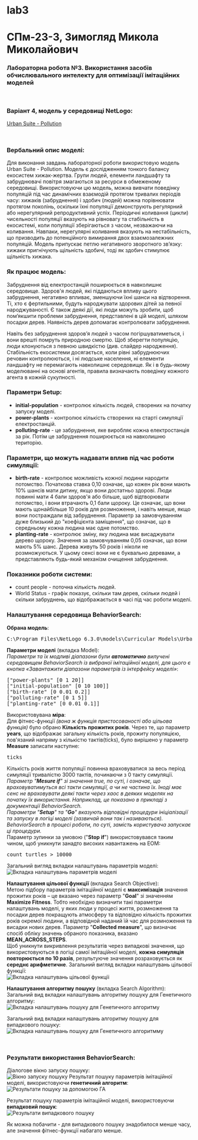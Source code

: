 # lab3
# СПм-23-3, Зимогляд Микола Миколайович
### Лабораторна робота №**3**. Використання засобів обчислювального интелекту для оптимізації імітаційних моделей

<br>

### Варіант 4, модель у середовищі NetLogo:
[Urban Suite - Pollution](http://www.netlogoweb.org/launch#http://www.netlogoweb.org/assets/modelslib/Curricular%20Models/Urban%20Suite/Urban%20Suite%20-%20Pollution.nlogo)

<br>

### Вербальний опис моделі:
Для виконання завдань лабораторної роботи використовую модель Urban Suite - Pollution. Модель є дослідженням тонкого балансу екосистем хижак-жертва. Групи людей, елементи ландшафту та забруднювачі повітря змагаються за ресурси в обмеженому середовищі. 
Використовуючи цю модель, можна вивчати поведінку популяцій під час динамічних взаємодій протягом тривалих періодів часу: хижаків (забруднення) і здобич (людей) можна порівнювати протягом поколінь, оскільки їхні популяції демонструють регулярний або нерегулярний репродуктивний успіх. Періодичні коливання (цикли) чисельності популяції вказують на рівновагу та стабільність в екосистемі, коли популяції зберігаються з часом, незважаючи на коливання. Навпаки, нерегулярні коливання вказують на нестабільність, що призводить до потенційного вимирання двох взаємозалежних популяцій. Модель припускає петлю негативного зворотного зв’язку: хижаки пригнічують щільність здобичі, тоді як здобич стимулює щільність хижака.
### Як працює модель:
Забруднення від електростанцій поширюється в навколишнє середовище. Здоров'я людей, які піддаються впливу цього забруднення, негативно впливає, зменшуючи їхні шанси на відтворення. Ті, хто є фертильними, будуть народжувати здорових дітей за певної народжуваності. Є також деякі дії, які люди можуть зробити, щоб пом’якшити проблеми забруднення, представлені в цій моделі, шляхом посадки дерев. Наявність дерев допомагає контролювати забруднення.

Навіть без забруднення здоров’я людей з часом погіршуватиметься, і вони врешті помруть природною смертю. Щоб зберегти популяцію, люди клонуються з певною швидкістю (див. слайдер народження). Стабільність екосистеми досягається, коли рівні забруднюючих речовин контролюються, і ні людське населення, ні елементи ландшафту не перемагають навколишнє середовище. Як і в будь-якому моделюванні на основі агентів, правила визначають поведінку кожного агента в кожній сукупності.

### Параметри Setup:
- **initial-population** - контролює кількість людей, створених на початку запуску моделі.
- **power-plants** - контролює кількість створених на старті симуляції електростанцій.
- **polluting-rate** - це забруднення, яке виробляє кожна електростанція за рік. Потім це забруднення поширюється на навколишню територію.

### Параметри, що можуть надавати вплив під час роботи симуляції:
- **birth-rate** - контролює можливість кожної людини народити потомство. Початкова ставка 0,10 означає, що кожен рік вони мають 10% шансів мати дитину, якщо вони достатньо здорові. Люди повинні мати 4 бали здоров'я або більше, щоб відтворювати потомство, і вони втрачають 0,1 бали щороку. Це означає, що вони мають щонайбільше 10 років для розмноження, і навіть менше, якщо вони постраждали від забруднення. Параметр за замовчуванням дуже близький до "коефіцієнта заміщення", що означає, що в середньому кожна людина має одне потомство.
- **planting-rate** - контролює зміну, яку людина має висаджувати дерево щороку. Значення за замовчуванням 0,05 означає, що вони мають 5% шанс. Дерева живуть 50 років і ніколи не розмножуються. У цьому сенсі вони не є буквально деревами, а представляють будь-який механізм очищення забруднення.

### Показники роботи системи:
- count people - поточна кількість людей.
- World Status - графік показує, скільки там дерев, скільки людей і скільки забруднень, що відображається в часі під час роботи моделі.


### Налаштування середовища BehaviorSearch:

**Обрана модель**:
<pre>
C:\Program Files\NetLogo 6.3.0\models\Curricular Models\Urban Suite\Urban Suite - Pollution.nlogo
</pre>
**Параметри моделі** (вкладка Model):  
*Параметри та їх модливі діапазони були **автоматично** вилучені середовищем BehaviorSearch із вибраної імітаційної моделі, для цього є кнопка «Завантажити діапазони параметрів із інтерфейсу моделі»*:
<pre>
["power-plants" [0 1 20]]
["initial-population" [0 10 100]]
["birth-rate" [0 0.01 0.2]]
["polluting-rate" [0 1 5]]
["planting-rate" [0 0.01 0.1]]
</pre>
Використовувана **міра**:  
Для фітнес-функції *(вона ж функція пристосованості або цільова функція)* було обрано **Кількість прожитих років**. Через те, що параметр **years**, що відображає загальну кількість років, прожиту популяцією, пов'язаний напряму з кількістю тактів(ticks), було вирішено у параметр **Measure** записати наступне:
<pre>
ticks
</pre>
Кількість років життя популяції повинна враховуватися за весь період симуляції тривалістю 3000 тактів, починаючи з 0 такту симуляції.  
*Параметр "**Mesure if**" зі значення true, по суті, і означає, що враховуватимуться всі такти симуляції, а чи не частина їх. Іноді має сенс не враховувати деякі такти через хаос в деяких моделях на початку їх використання. Наприклад, це показано в прикладі з документації BehaviorSearch.  
Параметри "**Setup**" та "**Go**" вказують відповідні процедури ініціалізації та запуску в логіці моделі (зазвичай вони так і називаються). BehaviorSearch в процесі роботи, по суті, замість користувача запускає ці процедури.*  
Параметр зупинки за умовою ("**Stop if**") використовувався таким чином, щоб уникнути занадто високих навантажень на ЕОМ:
<pre>
count turtles > 10000
</pre>
Загальний вигляд вкладки налаштувань параметрів моделі:  
![Вкладка налаштувань параметрів моделі](example-parameters.png)

**Налаштування цільової функції** (вкладка Search Objective):  
Метою підбору параметрів імітаційної моделі є **максимізація** значення прожитих років – це вказано через параметр "**Goal**" зі значенням **Maximize Fitness**. Тобто необхідно визначити такі параметри налаштувань моделі, у яких люди у процесі життя, розмноження та посадки дерев покращують атмосферу та відповідно кількість прожитих років окремої людини, а відповідной наданий їй час для розмноження та висадки нових дерев. Параметр "**Collected measure**", що визначає спосіб обліку значень обраного показника, вказано **MEAN_ACROSS_STEPS**.  
Щоб уникнути викривлення результатів через випадкові значення, що використовуються в логіці самої імітаційної моделі, **кожна симуляція повторюється по 10 разів**, результуюче значення розраховується як **середнє арифметичне**. 
Загальний вигляд вкладки налаштувань цільової функції:  
![Вкладка налаштувань цільової функції](example-objective.png)

**Налаштування алгоритму пошуку** (вкладка Search Algorithm):  
Загальний вид вкладки налаштувань алгоритму пошуку для Генетичного алгоритму:  
![Вкладка налаштувань пошуку для Генетичного алгоритму](example-search_GA.png)

Загальний вид вкладки налаштувань алгоритму пошуку для випадкового пошуку:
![Вкладка налаштувань пошуку для Генетичного алгоритмму](example-search_RS.png)

<br>

### Результати використання BehaviorSearch:
Діалогове вікно запуску пошуку:  
![Вікно запуску пошуку](example-dialog.png)
Результат пошуку параметрів імітаційної моделі, використовуючи **генетичний алгоритм**:  
![Результати пошуку за допомогою ГА](example-result-ga.png)

Результат пошуку параметрів імітаційної моделі, використовуючи **випадковий пошук**:  
![Результати випадкового пошуку](example-result-rs.png)

Як можна побачити - для випадкового пошуку знадобилося менше часу, але значення фітнес-функції набагато менше.
